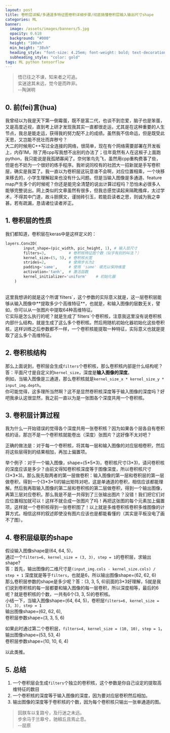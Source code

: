 ```yaml
---
layout: post
title: 卷积层详解/多通道多特征图卷积详细步骤/彻底搞懂卷积层输入输出尺寸shape
categories: ML
banner:
  image: /assets/images/banners/5.jpg
  opacity: 0.618
  background: "#000"
  height: "100vh"
  min_height: "38vh"
  heading_style: "font-size: 4.25em; font-weight: bold; text-decoration: underline"
  subheading_style: "color: gold"
tags: ML python tensorflow
---
```


> 悟已往之不谏，知来者之可追。<br>
> 实迷途其未远，觉今是而昨非。<br>
> --陶渊明

## 0. 前(fei)言(hua)
我曾经以为我是天下第一倒霉蛋，既不是富二代，也谈不到恋爱，脑子也是笨蛋，又是高度近视，直到考上研才发现我其实一直都很走运，尤其是在这种重要的人生节点，我总是能走运，获得我的努力配不上的成绩。虽然我不信命运，但是既受此天恩，又岂能不抚壮而弃秽兮？
<br>
大二的时候用C++写过全连接的网络，很简单，现在有个网络需要部署在开发板上，内存1M，除了用cpp写我想不出别的办法了；往年竟然有人在这板子上面跑python，我只能说是我孤陋寡闻了。奈何笨鸟先飞，虽然用cpp重构费事了些，但是也不妨为一个很好的练手程序。我听说同校有的社团大一招新就是手写卷积层，确实是我菜了。我一直以为卷积层这玩意谁不会啊，对应位置相乘，一个块移来移去的，小学生理解起来也没有什么问题。但是当输入图像是多通道、feature map产生多个的时候呢？你还是能完全清楚的说出计算过程吗？恐怕未必很多人能够完整说出。网上类似的文章虽然有很多，但我总感觉读起来隔靴搔痒，太过学术，不得其中门道，故斗胆撰文，谨抛砖引玉，若能启读者之思，则诚为我之幸甚。若有疏漏，恳请诸位读者斧正。<br>

## 1. 卷积层的性质

我们都知道，卷积层在keras中是这样定义的：<br>
```python
layers.Conv2D(
        input_shape=(pic_width, pic_height, 1), # 输入层尺寸
        filters=3,			# 卷积核特征图个数（似乎有别的叫法？）
        kernel_size=(5, 5),	# 卷积核长宽
        strides=2,  		# 使用步长为2
        padding='same',  	# 使用 'same' 填充以保持维度
        activation='tanh',	# 激活函数
        kernel_initializer='uniform'	# 初始化器
    )
```
<br>
这里我想讲的就是这个所谓`filters`，这个参数的实际意义就是，这一层卷积层能够从输入图像中**提取多少个高维特征**，也就是，和输入图像的层数无关，譬如，你可以从一张图片中提取64种高维特征。
<br>
它实际是怎么执行的呢？就是生成了`filters`个卷积核，注意我这里没有说卷积核内部什么结构，就是生成了这么多个卷积核。然后用随机初始化器初始化这些卷积核，这样训练之后参数都不一样，一个卷积核能提取一种特征，实际意义也就是提取了这么多个高维特征。
<br>

## 2. 卷积核结构

那么上面说到，卷积层会生成`filters`个卷积核，那么卷积核内部是什么结构呢？<br>
答：平面尺寸是自定义的`kernel_size`，深度是**输入图像的深度**。<br>
例如，当输入图像是三通道，那么卷积核就是`kernel_size_x * kernel_size_y * input_img.depth`。<br>
你可能觉得，这多理所当然啊？这不是显然卷积核深度等于输入图像的深度吗？好吧我承认这很显然，我之前一直以为是一张图各个深度共用一个卷积核。<br>

## 3. 卷积层计算过程

我为什么一开始错误的觉得各个深度共用一张卷积核？因为如果各个层各自有卷积核的话，那岂不是一个卷积核就能卷出（深度）张图片？这好像不太对吧？<br>

正确的做法是：对于每一个卷积核，将其每一层和输入图像的对应层相卷积，然后将这些层得到的结果相加，再加上偏置项。<br>

举个例子：对于一个输入图像，shape=(5\*5\*3)，卷积核尺寸(3\*3)，请问卷积核的深度应该是多少？由前文得知卷积核深度等于图像深度，所以卷积核尺寸(3\*3\*3)。那么我先取两者的第一层做卷积：输入图像的第一层和卷积层的第一层做卷积，得到一个(3\*3\*1)的输出矩阵对吧，这是单通道的卷积，相信应该都能理解。然后我再取输入图像的第二层和卷积核的第二层做卷积，得到一个输出图像，再第三层对应卷积。那么我是不是一共得到了三张输出图片？没错！我们把它们对应位置相加就可以！这样不就合成一张图片了吗！再把这张图的每个元素加上偏置项，这样就一个卷积核得到一张卷积图了！以上就是多维卷积核卷积多维图像的计算方式。相信这样的叙述即使没有图片应该也是都能看懂的（其实是平板没电了画不了图）。<br>

## 4. 卷积层级联的shape

假设输入图像shape是(64, 64, 5)，<br>
通过一个`filters=6, kernel_size = (3, 3), step = 1`的卷积层，求输出shape?<br>
答：首先，输出图像的二维尺寸是`(input_img.cols - kernel_size.cols) / step + 1`
深度就是等于`filters`，也就是6，所以输出图像shape=(62, 62, 6)<br>
那么卷积层参数的shape是多少呢？答：(3, 3, 5, 6)前面的3\*3好理解，5就是我们说到卷积核的每一层都要和输入图像的每一层卷积，所以深度相等，最后的6呢？就是卷积核的个数，一共有6个(3, 3, 5)的卷积核。<br>
小结一下，当输入图像shape=(64, 64, 5)，卷积层`filters=6, kernel_size = (3, 3), step = 1`<br>
输出图像shape=(62, 62, 6),<br>
卷积层参数shape=(3, 3, 5, 6)<br>

如果此时通过第二个卷积层，`filters=4, kernel_size = (10, 10), step = 1`，<br>
输出图像shape=(53, 53, 4)<br>
卷积层参数shape=(10, 10, 6, 4)<br>

以此类推。<br>

## 5. 总结
1. 一个卷积层会生成`filters`个独立的卷积核，这个参数是你自己设定的提取高维特征的数目
2. 一个卷积核的深度等于输入图像的深度，因为要对应层卷积然后相加。
3. 输出图像的深度等于卷积核的个数，因为每个卷积核只输出一张单通道的图。




>回朕车以复路兮，及行迷之未远。<br>
>步余马于兰皋兮，驰椒丘且焉止息。<br>
>--屈原
